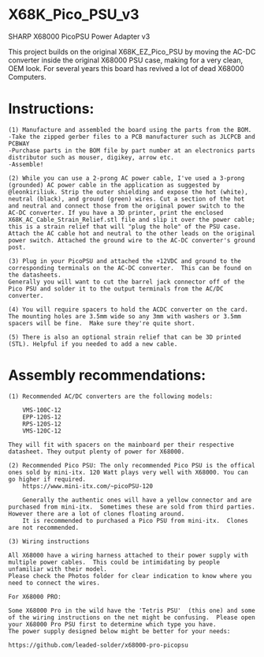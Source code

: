 # X68K_Pico_PSU_v3
SHARP X68000 PicoPSU Power Adapter v3

This project builds on the original X68K_EZ_Pico_PSU by moving the AC-DC converter inside the original X68000 PSU case, making for a very clean, OEM look.
For several years this board has revived a lot of dead X68000 Computers.

# Instructions:

	(1) Manufacture and assembled the board using the parts from the BOM.
	-Take the zipped gerber files to a PCB manufacturer such as JLCPCB and PCBWAY
	-Purchase parts in the BOM file by part number at an electronics parts distributor such as mouser, digikey, arrow etc.
	-Assemble!

	(2) While you can use a 2-prong AC power cable, I've used a 3-prong (grounded) AC power cable in the application as suggested by @leonkiriliuk. Strip the outer shielding and expose the hot (white), neutral (black), and ground (green) wires. Cut a section of the hot and neutral and connect those from the original power switch to the AC-DC converter. If you have a 3D printer, print the enclosed X68K_AC_Cable_Strain_Relief.stl file and slip it over the power cable; this is a strain relief that will "plug the hole" of the PSU case. Attach the AC cable hot and neutral to the other leads on the original power switch. Attached the ground wire to the AC-DC converter's ground post.

	(3) Plug in your PicoPSU and attached the +12VDC and ground to the corresponding terminals on the AC-DC converter.  This can be found on the datasheets. 
	Generally you will want to cut the barrel jack connector off of the Pico PSU and solder it to the output terminals from the AC/DC converter.

	(4) You will require spacers to hold the ACDC converter on the card.  The mounting holes are 3.5mm wide so any 3mm with washers or 3.5mm spacers will be fine.  Make sure they're quite short.

	(5) There is also an optional strain relief that can be 3D printed (STL). Helpful if you needed to add a new cable.

# Assembly recommendations:

	(1) Recommended AC/DC converters are the following models:
 
		VMS-100C-12
		EPP-120S-12
		RPS-120S-12
		VMS-120C-12
	
	They will fit with spacers on the mainboard per their respective datasheet. They output plenty of power for X68000.  
	
	(2) Recommended Pico PSU: The only recommended Pico PSU is the offical ones sold by mini-itx. 120 Watt plays very well with X68000. You can go higher if required.
		https://www.mini-itx.com/~picoPSU-120
		
		Generally the authentic ones will have a yellow connector and are purchased from mini-itx.  Sometimes these are sold from third parties.  However there are a lot of clones floating around.
		It is recommended to purchased a Pico PSU from mini-itx.  Clones are not recommended.
		
	(3) Wiring instructions
 
	All X68000 have a wiring harness attached to their power supply with multiple power cables.  This could be intimidating by people unfamiliar with their model.  
	Please check the Photos folder for clear indication to know where you need to connect the wires.
	
	For X68000 PRO:
	
	Some X68000 Pro in the wild have the 'Tetris PSU'  (this one) and some of the wiring instructions on the net might be confusing.  Please open your X68000 Pro PSU first to determine which type you have.
	The power supply designed below might be better for your needs:
	
	https://github.com/leaded-solder/x68000-pro-picopsu
		
		
		
		
